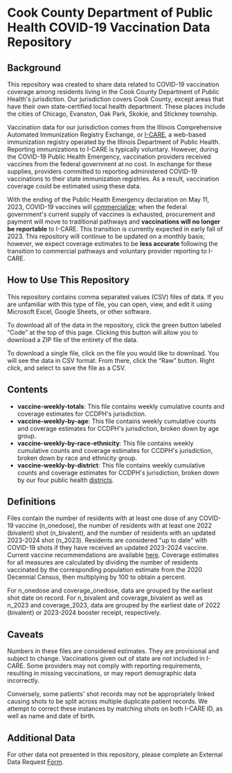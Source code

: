 # Cook County Department of Public Health COVID-19 Vaccination Data Repository

## Background

This repository was created to share data related to COVID-19 vaccination coverage among residents living in the Cook County Department of Public Health's jurisdiction. Our jurisdiction covers Cook County, except areas that have their own state-certified local health department. These places include the cities of Chicago, Evanston, Oak Park, Skokie, and Stickney township.

Vaccination data for our jurisdiction comes from the Illinois Comprehensive Automated Immunization Registry Exchange, or [I-CARE](https://dph.illinois.gov/topics-services/prevention-wellness/immunization/icare.html), a web-based immunization registry operated by the Illinois Department of Public Health. Reporting immunizations to I-CARE is typically voluntary. However, during the COVID-19 Public Health Emergency, vaccination providers received vaccines from the federal government at no cost. In exchange for these supplies, providers committed to reporting administered COVID-19 vaccinations to their state immunization registries. As a result, vaccination coverage could be estimated using these data.

With the ending of the Public Health Emergency declaration on May 11, 2023, COVID-19 vaccines will [commercialize](https://aspr.hhs.gov/COVID-19/Pages/FAQ-Commercialization.aspx); when the federal government's current supply of vaccines is exhausted, procurement and payment will move to traditional pathways and **vaccinations will no longer be reportable** to I-CARE. This transition is currently expected in early fall of 2023. This repository will continue to be updated on a monthly basis; however, we expect coverage estimates to be **less accurate** following the transition to commercial pathways and voluntary provider reporting to I-CARE. 

## How to Use This Repository

This repository contains comma separated values (CSV) files of data. If you are unfamiliar with this type of file, you can open, view, and edit it using Microsoft Excel, Google Sheets, or other software.

To download all of the data in the repository, click the green button labeled “Code” at the top of this page. Clicking this button will allow you to download a ZIP file of the entirety of the data.

To download a single file, click on the file you would like to download. You will see the data in CSV format. From there, click the “Raw” button. Right click, and select to save the file as a CSV.

## Contents

* **vaccine-weekly-totals**: This file contains weekly cumulative counts and coverage estimates for CCDPH's jurisdiction.
* **vaccine-weekly-by-age**: This file contains weekly cumulative counts and coverage estimates for CCDPH's jurisdiction, broken down by age group.
* **vaccine-weekly-by-race-ethnicity**: This file contains weekly cumulative counts and coverage estimates for CCDPH's jurisdiction, broken down by race and ethnicity group.
* **vaccine-weekly-by-district**: This file contains weekly cumulative counts and coverage estimates for CCDPH's jurisdiction, broken down by our four public health [districts](https://cookcountypublichealth.org/wp-content/uploads/2018/12/SCC-Map.pdf).

## Definitions

Files contain the number of residents with at least one dose of any COVID-19 vaccine (n_onedose), the number of residents with at least one 2022 (bivalent) shot (n_bivalent), and the number of residents with an updated 2023-2024 shot (n_2023). Residents are considered "up to date" with COVID-19 shots if they have received an updated 2023-2024 vaccine. Current vaccine recommendations are available [here](https://www.cdc.gov/coronavirus/2019-ncov/vaccines/stay-up-to-date.html). Coverage estimates for all measures are calculated by dividing the number of residents vaccinated by the corresponding population estimate from the 2020 Decennial Census, then multiplying by 100 to obtain a percent.

For n_onedose and coverage_onedose, data are grouped by the earliest shot date on record. For n_bivalent and coverage_bivalent as well as n_2023 and coverage_2023, data are grouped by the earliest date of 2022 (bivalent) or 2023-2024 booster receipt, respectively. 

## Caveats

Numbers in these files are considered estimates. They are provisional and subject to change. Vaccinations given out of state are not included in I-CARE. Some providers may not comply with reporting requirements, resulting in missing vaccinations, or may report demographic data incorrectly. 

Conversely, some patients' shot records may not be appropriately linked causing shots to be split across multiple duplicate patient records. We attempt to correct these instances by matching shots on both I-CARE ID, as well as name and date of birth. 

## Additional Data

For other data not presented in this repository, please complete an External Data Request [Form](https://cookcountypublichealth.org/epidemiology-data-reports/data-request-forms/).
